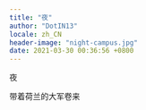 ```yaml
---
title: "夜"
author: "DotIN13"
locale: zh_CN
header-image: "night-campus.jpg"
date: 2021-03-30 00:36:56 +0800
---
```


夜

带着荷兰的大军卷来
